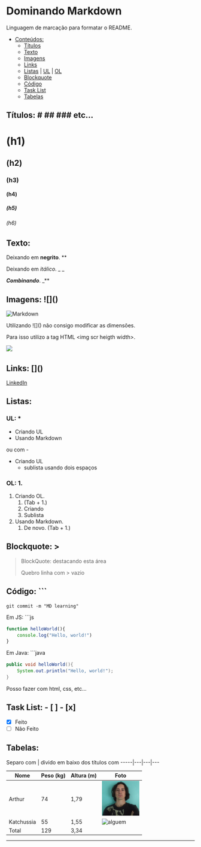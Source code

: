# Dominando Markdown
Linguagem de marcação para formatar o README.
- [Conteúdos:](#dominando-markdown)
  - [Títulos](#títulos----etc)
  - [Texto](#texto)
  - [Imagens](#imagens-)
  - [Links](#links-)
  - [Listas](#listas) | 
[UL](#ul-) | 
[OL](#ol-1)
  - [Blockquote](#blockquote-)
  - [Código](#código-)
  - [Task List](#task-list-------x)
  - [Tabelas](#tabelas)
## Títulos: \# \## \### etc...
# (h1)
## (h2) 
### (h3)
#### (h4)
##### (h5)
###### (h6)
## Texto:
Deixando em **negrito**. \**

Deixando em _itálico_. \_ _

_**Combinando**_. \_**
## Imagens: \!\[]()
![Markdown](https://upload.wikimedia.org/wikipedia/commons/thumb/4/48/Markdown-mark.svg/175px-Markdown-mark.svg.png)

Utilizando \!\[]() não consigo modificar as dimensões.

Para isso utilizo a tag HTML \<img scr heigth width>.

<img src="https://upload.wikimedia.org/wikipedia/commons/thumb/4/48/Markdown-mark.svg/175px-Markdown-mark.svg.png" width="100px" heigth="75px">

## Links: \[]()
[LinkedIn](https://www.linkedin.com/in/arthur-exner-63a4431ba/)

## Listas:
### UL: \*
* Criando UL
* Usando Markdown

ou com - 

- Criando UL
  - sublista usando dois espaços
### OL: 1.
1. Criando OL.
    1. (Tab + 1.)
    2. Criando
    3. Sublista
2. Usando Markdown.
    1. De novo. (Tab + 1.)


## Blockquote: \>
>BlockQuote: destacando esta área
>
>Quebro linha com \> vazio

## Código: \```

```
git commit -m "MD learning"
```
Em JS: \`\`\`js
```js
function helloWorld(){
    console.log("Hello, world!")
}
```
Em Java: \`\`\`java
```java
public void helloWorld(){
    System.out.println("Hello, world!");
}
```
Posso fazer com html, css, etc...

## Task List: \- [ ] \- [x]
- [x] Feito
- [ ] Não Feito

## Tabelas: 
Separo com | divido em baixo dos títulos com -----|---|---|---

Nome | Peso (kg) | Altura (m) | Foto
-----|-----------|------------|-----
Arthur| 74 | 1,79 | <img src="img2/newMe.jpg" width="100" title="eu">
Katchussia| 55 | 1,55|<img src="https://uxwing.com/wp-content/themes/uxwing/download/peoples-avatars/female-face-icon.svg" width="100" title="alguem">
Total | 129 | 3,34
---
